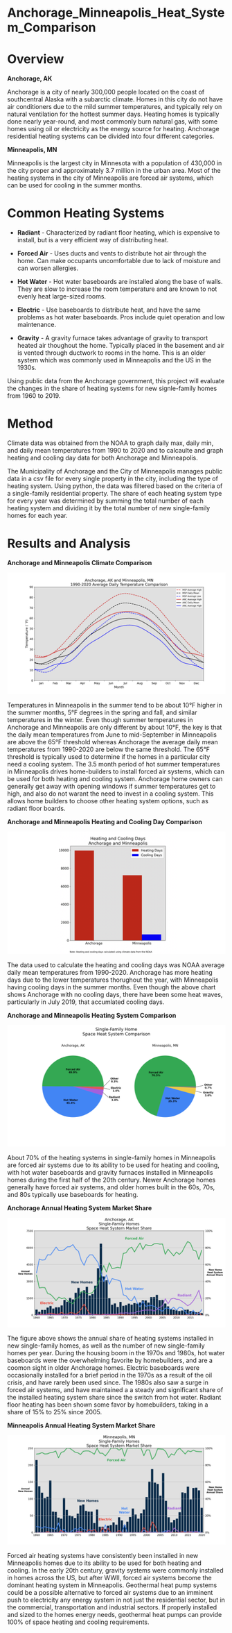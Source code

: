 # Anchorage_Minneapolis_Heat_System_Comparison

# Overview

**Anchorage, AK**

Anchorage is a city of nearly 300,000 people located on the coast of southcentral Alaska with a subarctic climate. Homes in this city do not have air conditioners due to the mild summer temperatures, and typically rely on natural ventilation for the hottest summer days.
Heating homes is typically done nearly year-round, and most commonly burn natural gas, with some homes using oil or electricity as the energy source for heating. Anchorage residential heating systems can be divided into four different categories.

**Minneapolis, MN**

Minneapolis is the largest city in Minnesota with a population of 430,000 in the city proper and approximately 3.7 million in the urban area. Most of the heating systems in the city of Minneapolis are forced air systems, which can be used for cooling in the summer months. 

# Common Heating Systems

* **Radiant** - Characterized by radiant floor heating, which is expensive to install, but is a very efficient way of distributing heat.

* **Forced Air** - Uses ducts and vents to distribute hot air through the home. Can make occupants uncomfortable due to lack of moisture and can worsen allergies.

* **Hot Water** - Hot water baseboards are installed along the base of walls. They are slow to increase the room temperature and are known to not evenly heat large-sized rooms.

* **Electric** - Use baseboards to distribute heat, and have the same problems as hot water baseboards. Pros include quiet operation and low maintenance.

* **Gravity** - A gravity furnace takes advantage of gravity to transport heated air thoughout the home. Typically placed in the basement and air is vented through ductwork to rooms in the home. This is an older system which was commonly used in Minneapolis and the US in the 1930s.

Using public data from the Anchorage government, this project will evaluate the changes in the share of heating systems for new signle-family homes from 1960 to 2019.

# Method

Climate data was obtained from the NOAA to graph daily max, daily min, and daily mean temperatures from 1990 to 2020 and to calcaulte and graph heating and cooling day data for both Anchorage and Minneapolis.

The Municipality of Anchorage and the City of Minneapolis manages public data in a csv file for every single property in the city, including the type of heating system. Using python, the data was filtered based on the criteria of a single-family residential property. The share of each heating system type for every year was determined by summing the total number of each heating system and dividing it by the total number of new single-family homes for each year. 

# Results and Analysis

**Anchorage and Minneapolis Climate Comparison**

![1](Anchorage_Minneapolis_Climate/png/Figure_1.png)

Temperatures in Minneapolis in the summer tend to be about 10°F higher in the summer months, 5°F degrees in the spring and fall, and similar temperatures in the winter. Even though summer temperatures in Anchorage and Minneapolis are only different by about 10°F, the key is that the daily mean temperatures from June to mid-September in Minneapolis are above the 65°F threshold whereas Anchorage the average daily mean temperatures from 1990-2020 are below the same threshold. The 65°F threshold is typically used to determine if the homes in a particular city need a cooling system. The 3.5 month period of hot summer temperatures in Minneapolis drives home-builders to install forced air systems, which can be used for both heating and cooling system. Anchorage home owners can generally get away with opening windows if summer temperatures get to high, and also do not warant the need to invest in a cooling system. This allows home builders to choose other heating system options, such as radiant floor boards.

**Anchorage and Minneapolis Heating and Cooling Day Comparison**

![1](Anchorage_Minneapolis_Heating_Cooling_Days/png/Figure_1_extended.png)

The data used to calculate the heating and cooling days was NOAA average daily mean temperatures from 1990-2020. Anchorage has more heating days due to the lower temperatures thorughout the year, with Minneapolis having cooling days in the summer months. Even though the above chart shows Anchorage with no cooling days, there have been some heat waves, particularly in July 2019, that accumlated cooling days. 

**Anchorage and Minneapolis Heating System Comparison**

![1](Anchorage_Minneapolis_Space_Heat_Comparison/png/Figure_1.png)

About 70% of the heating systems in single-family homes in Minneapolis are forced air systems due to its ability to be used for heating and cooling, with hot water baseboards and gravity furnaces installed in Minneapolis homes during the first half of the 20th century. Newer Anchorage homes generally have forced air systems, and older homes built in the 60s, 70s, and 80s typically use baseboards for heating.

**Anchorage Annual Heating System Market Share**

![1](Anchorage_Water_Heat/png/Figure_1.png)

The figure above shows the annual share of heating systems installed in new single-family homes, as well as the number of new single-family homes per year. During the housing boom in the 1970s and 1980s, hot water baseboards were the overwhelming favorite by homebuilders, and are a coomon sight in older Anchorage homes. Electric baseboards were occasionally installed for a brief period in the 1970s as a result of the oil crisis, and have rarely been used since. The 1980s also saw a surge in forced air systems, and have maintained a a steady and significant share of the installed heating system share since the switch from hot water. Radiant floor heating has been shown some favor by homebuilders, taking in a share of 15% to 25% since 2005.

**Minneapolis Annual Heating System Market Share**

![1](Minneapolis_Water_Heat/png/Figure_1.png)

Forced air heating systems have consistently been installed in new Minneapolis homes due to its ability to be used for both heating and cooling. In the early 20th century, gravity systems were commonly installed in homes across the US, but after WWII, forced air systems become the dominant heating system in Minneapolis. Geothermal heat pump systems could be a possible alternative to forced air systems due to an imminent push to electricity any energy system in not just the residential sector, but in the commercial, transportation and industrial sectors. If properly installed and sized to the homes energy needs, geothermal heat pumps can provide 100% of space heating and cooling requirements.
